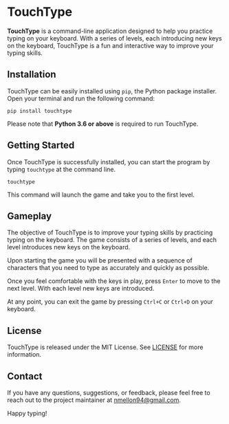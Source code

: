 # TouchType

**TouchType** is a command-line application designed to help you practice typing on your keyboard. With a series of levels, each introducing new keys on the keyboard, TouchType is a fun and interactive way to improve your typing skills. 

## Installation

TouchType can be easily installed using `pip`, the Python package installer. Open your terminal and run the following command:

```shell
pip install touchtype
```

Please note that **Python 3.6 or above** is required to run TouchType.

## Getting Started

Once TouchType is successfully installed, you can start the program by typing `touchtype` at the command line.

```shell
touchtype
```

This command will launch the game and take you to the first level.

## Gameplay

The objective of TouchType is to improve your typing skills by practicing typing on the keyboard. The game consists of a series of levels, and each level introduces new keys on the keyboard.

Upon starting the game you will be presented with a sequence of characters that you need to type as accurately and quickly as possible.

Once you feel comfortable with the keys in play, press `Enter` to move to the next level. With each level new keys are introduced.

At any point, you can exit the game by pressing `Ctrl+C` or `Ctrl+D` on your keyboard.


## License

TouchType is released under the MIT License. See [LICENSE](https://github.com/your-username/touchtype/blob/main/LICENSE) for more information.

## Contact

If you have any questions, suggestions, or feedback, please feel free to reach out to the project maintainer at [nmellon94@gmail.com](mailto:nmellon94@gmail.com).

Happy typing!
